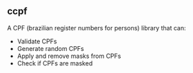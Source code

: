 ## ccpf

A CPF (brazilian register numbers for persons) library that can:
* Validate CPFs
* Generate random CPFs
* Apply and remove masks from CPFs
* Check if CPFs are masked
